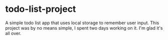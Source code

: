 # todo-list-project

A simple todo list app that uses local storage to remember user input.
This project was by no means simple, I spent two days working on it. I'm glad it's all over.
